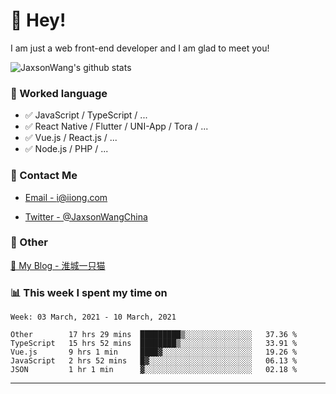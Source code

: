 # 👋 Hey!

I am just a web front-end developer and I am glad to meet you!

![JaxsonWang's github stats](https://github-readme-stats.vercel.app/api?username=JaxsonWang&&show_icons=true&&title_color=1abc9c&&icon_color=1abc9c)


### 📝 Worked language

- ✅ JavaScript / TypeScript / ...
- ✅ React Native / Flutter / UNI-App / Tora / ...
- ✅ Vue.js / React.js / ...
- ✅ Node.js / PHP / ...

### 📮 Contact Me

- [Email - i@iiong.com](mailto:i@iiong.com)

- [Twitter - @JaxsonWangChina](https://twitter.com/JaxsonWangChina)

### 🤪 Other

[📌 My Blog - 淮城一只猫](https://iiong.com)

### 📊 This week I spent my time on

<!--START_SECTION:waka-->
```text
Week: 03 March, 2021 - 10 March, 2021

Other        17 hrs 29 mins  █████████▒░░░░░░░░░░░░░░░   37.36 % 
TypeScript   15 hrs 52 mins  ████████▒░░░░░░░░░░░░░░░░   33.91 % 
Vue.js       9 hrs 1 min     ████▓░░░░░░░░░░░░░░░░░░░░   19.26 % 
JavaScript   2 hrs 52 mins   █▓░░░░░░░░░░░░░░░░░░░░░░░   06.13 % 
JSON         1 hr 1 min      ▓░░░░░░░░░░░░░░░░░░░░░░░░   02.18 % 
```
<!--END_SECTION:waka-->

---
